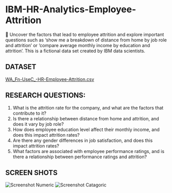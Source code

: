 # IBM-HR-Analytics-Employee-Attrition

📌 Uncover the factors that lead to employee attrition and explore important questions such as ‘show me a breakdown of distance from home by job role and attrition’ or ‘compare average monthly income by education and attrition’. This is a fictional data set created by IBM data scientists.

</aside>

## DATASET

[WA_Fn-UseC_-HR-Employee-Attrition.csv](https://s3-us-west-2.amazonaws.com/secure.notion-static.com/bc6f32a9-0024-4a3e-9e44-6690df275bf3/WA_Fn-UseC_-HR-Employee-Attrition.csv)

## RESEARCH QUESTIONS:

1. What is the attrition rate for the company, and what are the factors that contribute to it?
2. Is there a relationship between distance from home and attrition, and does it vary by job role?
3. How does employee education level affect their monthly income, and does this impact attrition rates?
4. Are there any gender differences in job satisfaction, and does this impact attrition rates?
5. What factors are associated with employee performance ratings, and is there a relationship between performance ratings and attrition?


## SCREEN SHOTS
![Screenshot Numeric](https://github.com/KursaDSc/IBM-HR-Analytics-Employee-Attrition/assets/122086208/ab7ca846-c232-4939-9350-359c81383b78)
![Screenshot Catagoric](https://github.com/KursaDSc/IBM-HR-Analytics-Employee-Attrition/assets/122086208/f24c1e6d-8542-4736-91c4-aff44436adeb)
